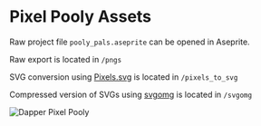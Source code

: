 # Pixel Pooly Assets

Raw project file `pooly_pals.aseprite` can be opened in Aseprite.

Raw export is located in `/pngs`

SVG conversion using [Pixels.svg](https://codepen.io/shshaw/full/XbxvNj) is located in `/pixels_to_svg`

Compressed version of SVGs using [svgomg](https://jakearchibald.github.io/svgomg/) is located in `/svgomg`

![Dapper Pixel Pooly](https://cdn.discordapp.com/attachments/1001049484517707836/1066626573165400144/dev_pooly.png)

